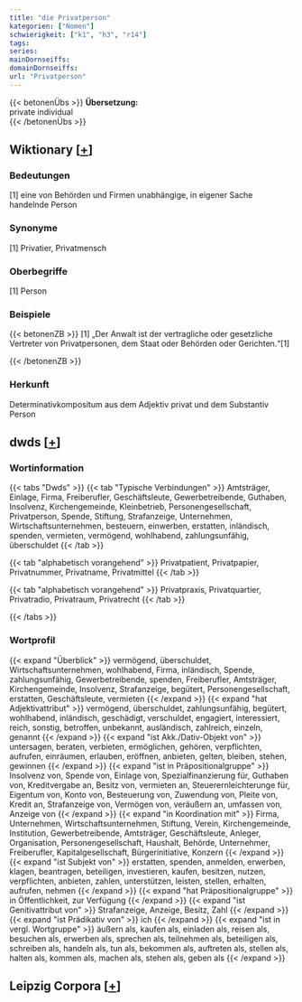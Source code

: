 ```yaml
---
title: "die Privatperson"
kategorien: ["Nomen"]
schwierigkeit: ["k1", "h3", "r14"]
tags:
series:
mainDornseiffs:
domainDornseiffs:
url: "Privatperson"
---
```


{{< betonenÜbs >}}
**Übersetzung:**  
private individual  
{{< /betonenÜbs >}}

## Wiktionary [[+](https://de.wiktionary.org/wiki/Privatperson)]

### Bedeutungen
[1] eine von Behörden und Firmen unabhängige, in eigener Sache handelnde Person  

### Synonyme
[1] Privatier, Privatmensch  

### Oberbegriffe
[1] Person  

### Beispiele
{{< betonenZB >}}
[1] „Der Anwalt ist der vertragliche oder gesetzliche Vertreter von Privatpersonen, dem Staat oder Behörden oder Gerichten.“[1]  

{{< /betonenZB >}}
### Herkunft
Determinativkompositum aus dem Adjektiv privat und dem Substantiv Person  



## dwds [[+](https://www.dwds.de/wb/Privatperson)]

### Wortinformation
{{< tabs "Dwds" >}}
{{< tab "Typische Verbindungen" >}}
Amtsträger, Einlage, Firma, Freiberufler, Geschäftsleute, Gewerbetreibende, Guthaben, Insolvenz, Kirchengemeinde, Kleinbetrieb, Personengesellschaft, Privatperson, Spende, Stiftung, Strafanzeige, Unternehmen, Wirtschaftsunternehmen, besteuern, einwerben, erstatten, inländisch, spenden, vermieten, vermögend, wohlhabend, zahlungsunfähig, überschuldet
{{< /tab >}}

{{< tab "alphabetisch vorangehend" >}}
Privatpatient, Privatpapier, Privatnummer, Privatname, Privatmittel
{{< /tab >}}

{{< tab "alphabetisch vorangehend" >}}
Privatpraxis, Privatquartier, Privatradio, Privatraum, Privatrecht
{{< /tab >}}

{{< /tabs >}}

### Wortprofil
{{< expand "Überblick" >}} vermögend, überschuldet, Wirtschaftsunternehmen, wohlhabend, Firma, inländisch, Spende, zahlungsunfähig, Gewerbetreibende, spenden, Freiberufler, Amtsträger, Kirchengemeinde, Insolvenz, Strafanzeige, begütert, Personengesellschaft, erstatten, Geschäftsleute, vermieten {{< /expand >}}
{{< expand "hat Adjektivattribut" >}} vermögend, überschuldet, zahlungsunfähig, begütert, wohlhabend, inländisch, geschädigt, verschuldet, engagiert, interessiert, reich, sonstig, betroffen, unbekannt, ausländisch, zahlreich, einzeln, genannt {{< /expand >}}
{{< expand "ist Akk./Dativ-Objekt von" >}} untersagen, beraten, verbieten, ermöglichen, gehören, verpflichten, aufrufen, einräumen, erlauben, eröffnen, anbieten, gelten, bleiben, stehen, gewinnen {{< /expand >}}
{{< expand "ist in Präpositionalgruppe" >}} Insolvenz von, Spende von, Einlage von, Spezialfinanzierung für, Guthaben von, Kreditvergabe an, Besitz von, vermieten an, Steuerernleichterunge für, Eigentum von, Konto von, Besteuerung von, Zuwendung von, Pleite von, Kredit an, Strafanzeige von, Vermögen von, veräußern an, umfassen von, Anzeige von {{< /expand >}}
{{< expand "in Koordination mit" >}} Firma, Unternehmen, Wirtschaftsunternehmen, Stiftung, Verein, Kirchengemeinde, Institution, Gewerbetreibende, Amtsträger, Geschäftsleute, Anleger, Organisation, Personengesellschaft, Haushalt, Behörde, Unternehmer, Freiberufler, Kapitalgesellschaft, Bürgerinitiative, Konzern {{< /expand >}}
{{< expand "ist Subjekt von" >}} erstatten, spenden, anmelden, erwerben, klagen, beantragen, beteiligen, investieren, kaufen, besitzen, nutzen, verpflichten, anbieten, zahlen, unterstützen, leisten, stellen, erhalten, aufrufen, nehmen {{< /expand >}}
{{< expand "hat Präpositionalgruppe" >}} in Öffentlichkeit, zur Verfügung {{< /expand >}}
{{< expand "ist Genitivattribut von" >}} Strafanzeige, Anzeige, Besitz, Zahl {{< /expand >}}
{{< expand "ist Prädikativ von" >}} ich {{< /expand >}}
{{< expand "ist in vergl. Wortgruppe" >}} äußern als, kaufen als, einladen als, reisen als, besuchen als, erwerben als, sprechen als, teilnehmen als, beteiligen als, schreiben als, handeln als, tun als, bekommen als, auftreten als, stellen als, halten als, kommen als, machen als, stehen als, geben als {{< /expand >}}

## Leipzig Corpora [[+](https://corpora.uni-leipzig.de/en/res?word=Privatperson&corpusId=deu_newscrawl-public_2018)]

